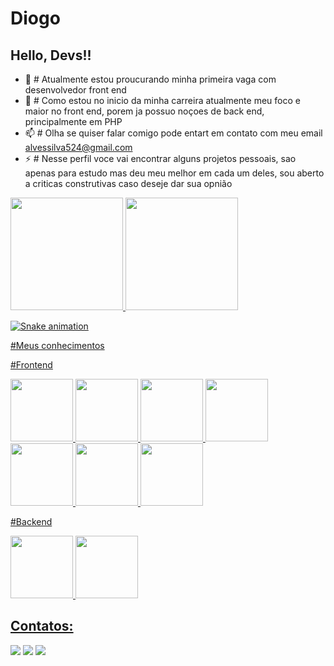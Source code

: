 # Diogo
## Hello, Devs!!



- 🔭 # Atualmente estou proucurando minha primeira vaga com desenvolvedor front end
- 🌱 # Como estou no inicio da minha carreira atualmente meu foco e maior no front end, porem ja possuo noçoes de back end, principalmente em PHP
- 📫 # Olha se quiser falar comigo pode entart em contato com meu email alvessilva524@gmail.com
- ⚡ # Nesse perfil voce vai encontrar alguns projetos pessoais, sao apenas para estudo mas deu meu melhor em cada um deles, sou aberto a criticas construtivas caso deseje dar sua opnião


<div>
  <a href="https://github.com/DiogoAlves2004">
  <img height="180em" src="https://github-readme-stats.vercel.app/api/top-langs/?username=DiogoAlves2004&layout=compact&langs_count=7&theme=dracula"/>
  <img height="180em" src="https://github-readme-stats.vercel.app/api?username=seu-usuário-aqui&show_icons=true&theme=dracula&include_all_commits=true&count_private=true"/>
</div>

![Snake animation](https://github.com/seu-usuário-aqui/DiogoAlves2004/blob/output/github-contribution-grid-snake.svg)


 #Meus conhecimentos
 
 #Frontend
 
 <img src="https://cdn.jsdelivr.net/gh/devicons/devicon/icons/sass/sass-original.svg" width="100px" height="100px" />
 <img src="https://cdn.jsdelivr.net/gh/devicons/devicon/icons/bootstrap/bootstrap-plain.svg"  width="100px" height="100px" />
 <img src="https://cdn.jsdelivr.net/gh/devicons/devicon/icons/css3/css3-plain.svg"  width="100px" height="100px" />
 <img src="https://cdn.jsdelivr.net/gh/devicons/devicon/icons/html5/html5-plain.svg"  width="100px" height="100px" />
 <img src="https://cdn.jsdelivr.net/gh/devicons/devicon/icons/react/react-original-wordmark.svg"  width="100px" height="100px" />
<img src="https://cdn.jsdelivr.net/gh/devicons/devicon/icons/typescript/typescript-plain.svg"  width="100px" height="100px" />
<img src="https://cdn.jsdelivr.net/gh/devicons/devicon/icons/javascript/javascript-original.svg"  width="100px" height="100px" />

#Backend

<img src="https://cdn.jsdelivr.net/gh/devicons/devicon/icons/php/php-plain.svg"  width="100px" height="100px" />
<img src="https://cdn.jsdelivr.net/gh/devicons/devicon/icons/mysql/mysql-original-wordmark.svg"  width="100px" height="100px" />



## Contatos:

<div>
  <a href="https://instagram.com/diogo_alvezx_" target="_blank"><img src="https://img.shields.io/badge/-Instagram-%23E4405F?style=for- the-badge&logo=instagram&logoColor=white" target="_blank"></a>
  <a href = "mailto:alvessilva524@gmail.com"><img src="https://img.shields.io/badge/Gmail-D14836?style=for-the-badge&logo=gmail&logoColor=white"     target="_blank"></a>
  <a href="https://www.linkedin.com/in/diogo-alves-26b83a221/" target="_blank"><img src="https://img.shields.io/badge/-LinkedIn-%230077B5?style=for-the-badge&logo=linkedin&logoColor=white" target="_blank"></a>   
</div>

